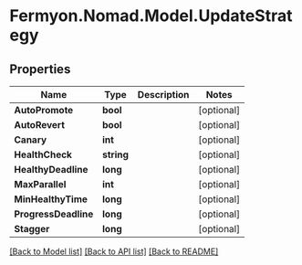 # Fermyon.Nomad.Model.UpdateStrategy

## Properties

Name | Type | Description | Notes
------------ | ------------- | ------------- | -------------
**AutoPromote** | **bool** |  | [optional] 
**AutoRevert** | **bool** |  | [optional] 
**Canary** | **int** |  | [optional] 
**HealthCheck** | **string** |  | [optional] 
**HealthyDeadline** | **long** |  | [optional] 
**MaxParallel** | **int** |  | [optional] 
**MinHealthyTime** | **long** |  | [optional] 
**ProgressDeadline** | **long** |  | [optional] 
**Stagger** | **long** |  | [optional] 

[[Back to Model list]](../README.md#documentation-for-models) [[Back to API list]](../README.md#documentation-for-api-endpoints) [[Back to README]](../README.md)

